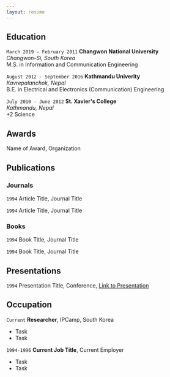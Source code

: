 ```yaml
---
layout: resume
---
```

<!-- #Currently

#Current Position Description -->

## Education

`March 2019 - February 2011`
__Changwon National University__ <br/>_Changwon-Si, South Korea_
<br/>M.S. in Information and Communication Engineering

`August 2012 - September 2016`
__Kathmandu Univerity__ <br/>_Kavrepalanchok, Nepal_
<br/>B.E. in Electrical and Electronics (Communication) Engineering

`July 2010 - June 2012`
__St. Xavier's College__ <br/>_Kathmandu, Nepal_
<br/>+2 Science

## Awards

 <!--` 2012 -  2016` -->
Name of Award, Organization 

## Publications

<!-- A list is also available [online](https://scholar.google.co.uk/citations?user=LTOTl0YAAAAJ) -->

### Journals

`1994`
Article Title, Journal Title

`1994`
Article Title, Journal Title

### Books

`1994`
Book Title, Journal Title

`1994`
Book Title, Journal Title


## Presentations

`1994`
Presentation Title, Conference, <a href="https://MyWebsite.tld/presentation1">Link to Presentation</a>


## Occupation

`Current`
__Researcher__, IPCamp, South Korea 

- Task
- Task

`1994-1996`
__Current Job Title__, Current Employer 

- Task
- Task



<!-- ### Footer

Last updated: May 2013 -->


